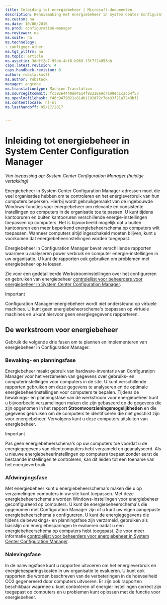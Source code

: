 ```yaml
---
title: Inleiding tot energiebeheer | Microsoft-documenten
description: Kennismaking met energiebeheer in System Center Configuration Manager.
ms.custom: na
ms.date: 10/06/2016
ms.prod: configuration-manager
ms.reviewer: na
ms.suite: na
ms.technology:
- configmgr-other
ms.tgt_pltfrm: na
ms.topic: article
ms.assetid: 3ddff2a7-99eb-4ef8-b969-f3f7f24053db
caps.latest.revision: 4
caps.handback.revision: 0
author: robstackmsft
ms.author: robstack
manager: angrobe
ms.translationtype: Machine Translation
ms.sourcegitcommit: fc392e4440e84614f92218e9c7a09ec1c2c64f53
ms.openlocfilehash: f46c9479021c814b1102d72c7d493f21a7243bf1
ms.contentlocale: nl-nl
ms.lasthandoff: 05/17/2017


---
```

# <a name="introduction-to-power-management-in-system-center-configuration-manager"></a>Inleiding tot energiebeheer in System Center Configuration Manager

*Van toepassing op: System Center Configuration Manager (huidige vertakking)*

Energiebeheer in System Center Configuration Manager-adressen moet die veel organisaties hebben om te controleren en het energieverbruik van hun computers beperken. Hierbij wordt gebruikgemaakt van de ingebouwde Windows-functies voor energiebeheer om relevante en consistente instellingen op computers in de organisatie toe te passen. U kunt tijdens kantooruren en buiten kantooruren verschillende energie-instellingen toepassen op computers. Het is bijvoorbeeld mogelijk dat u buiten kantooruren een meer beperkend energiebeheerschema op computers wilt toepassen. Wanneer computers altijd ingeschakeld moeten blijven, kunt u voorkomen dat energiebeheerinstellingen worden toegepast.  

 Energiebeheer in Configuration Manager bevat verschillende rapporten waarmee u analyseren power verbruik en computer energie-instellingen in uw organisatie. U kunt de rapporten ook gebruiken om problemen met energiebeheer op te lossen.  

 Zie voor een gedetailleerde Werkstroominstellingen over het configureren en gebruiken van energiebeheer [controlelijst voor beheerders voor energiebeheer in System Center Configuration Manager](../../../../core/clients/manage/power/administrator-checklist-for-power-management.md).  

> [!IMPORTANT]  
>  Configuration Manager-energiebeheer wordt niet ondersteund op virtuele machines. U kunt geen energiebeheerschema's toepassen op virtuele machines en u kunt hiervoor geen energiegegevens rapporteren.  

## <a name="the-power-management-workflow"></a>De werkstroom voor energiebeheer  
 Gebruik de volgende drie fasen om te plannen en implementeren van energiebeheer in Configuration Manager.  

### <a name="monitoring-and-planning-phase"></a>Bewaking- en planningsfase  
 Energiebeheer maakt gebruik van hardware-inventaris van Configuration Manager voor het verzamelen van gegevens over gebruiks- en computerinstellingen voor computers in de site. U kunt verschillende rapporten gebruiken om deze gegevens te analyseren en de optimale energiebeheerinstellingen voor computers te bepalen. Tijdens de bewakings- en planningsfase van de werkstroom voor energiebeheer kunt u bijvoorbeeld verzamelingen maken die zijn gebaseerd op de gegevens die zijn opgenomen in het rapport **Stroomvoorzieningsmogelijkheden** en die gegevens gebruiken om de computers te identificeren die niet geschikt zijn voor energiebeheer. Vervolgens kunt u deze computers uitsluiten van energiebeheer.  

> [!IMPORTANT]  
>  Pas geen energiebeheerschema's op uw computers toe voordat u de energiegegevens van clientcomputers hebt verzameld en geanalyseerd. Als u nieuwe energiebeheerinstellingen op computers toepast zonder eerst de bestaande instellingen te controleren, kan dit leiden tot een toename van het energieverbruik.  

### <a name="enforcement-phase"></a>Afdwingingsfase  
 Met energiebeheer kunt u energiebeheerschema's maken die u op verzamelingen computers in uw site kunt toepassen. Met deze energiebeheerschema's worden Windows-instellingen voor energiebeheer geconfigureerd op computers. U kunt de energiebeheerschema's die opgenomen met Configuration Manager zijn of u kunt uw eigen aangepaste energiebeheerschema's configureren. U kunt de energiegegevens die tijdens de bewakings- en planningsfase zijn verzameld, gebruiken als basislijn om energiebesparingen te evalueren nadat u een energiebeheerschema op computers hebt toegepast. Zie voor meer informatie [controlelijst voor beheerders voor energiebeheer in System Center Configuration Manager](../../../../core/clients/manage/power/administrator-checklist-for-power-management.md).  

### <a name="compliance-phase"></a>Nalevingsfase  
 In de nalevingsfase kunt u rapporten uitvoeren om het energieverbruik en energiebesparingskosten in uw organisatie te evalueren. U kunt ook rapporten die worden beschreven van de verbeteringen in de hoeveelheid CO2 gegenereerd door computers uitvoeren. Er zijn ook rapporten beschikbaar waarmee u kunt controleren of energie-instellingen correct zijn toegepast op computers en u problemen kunt oplossen met de functie voor energiebeheer.  

